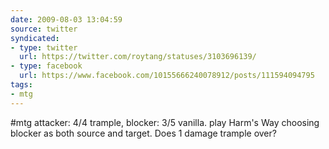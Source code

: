 ```yaml
---
date: 2009-08-03 13:04:59
source: twitter
syndicated:
- type: twitter
  url: https://twitter.com/roytang/statuses/3103696139/
- type: facebook
  url: https://www.facebook.com/10155666240078912/posts/111594094795
tags:
- mtg
---
```


#mtg attacker: 4/4 trample, blocker: 3/5 vanilla. play Harm's Way choosing blocker as both source and target. Does 1 damage trample over?